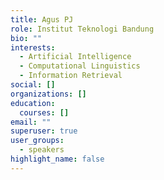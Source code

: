 ```yaml
---
title: Agus PJ
role: Institut Teknologi Bandung
bio: ""
interests:
  - Artificial Intelligence
  - Computational Linguistics
  - Information Retrieval
social: []
organizations: []
education:
  courses: []
email: ""
superuser: true
user_groups:
  - speakers
highlight_name: false
---
```

